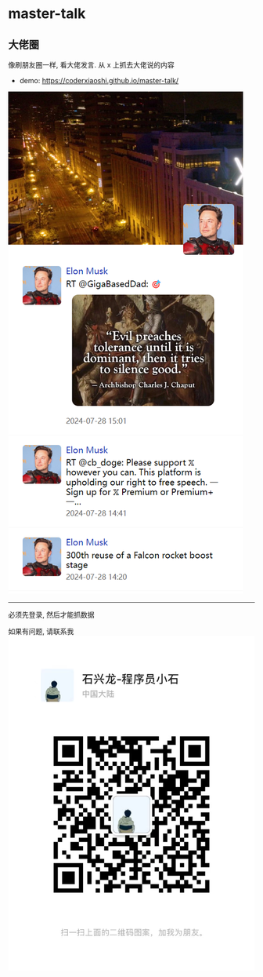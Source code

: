 # master-talk

## 大佬圈

像刷朋友圈一样, 看大佬发言. 从 x 上抓去大佬说的内容

- demo: https://coderxiaoshi.github.io/master-talk/

![Demo](./demo.png)

---

必须先登录, 然后才能抓数据

如果有问题, 请联系我
![](./website/src/wx.jpg)

